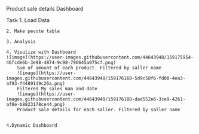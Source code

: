 Product sale details Dashboard

Task
	1. Load Data
	
	2. Make pevote table
	
	3. Analysis 
	
	4. Visulize with Dashboard
    ![image](https://user-images.githubusercontent.com/44643948/159175954-46fcde6b-3e98-4874-9c98-796645a075cf.png)
		Sum of amount of each product. Filtered by saller name
		![image](https://user-images.githubusercontent.com/44643948/159176168-5d9c58f6-fd00-4ea3-af93-f44891d9c26a.png)
		Filtered My sales man and date
		![image](https://user-images.githubusercontent.com/44643948/159176188-dad552e6-3ce9-4261-af0e-b8823178ce44.png)
		Product sale details for each saller. Filtered by saller name
	
	
	4.Dynamic Dashboard
